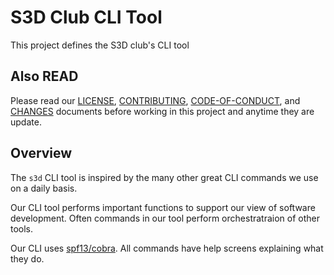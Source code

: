 # S3D Club CLI Tool
This project defines the S3D club's CLI tool

## Also READ
Please read our [LICENSE][lice], [CONTRIBUTING][cont], [CODE-OF-CONDUCT][code],
and [CHANGES][chge] documents before working in this project and anytime they
are update.

## Overview
The `s3d` CLI tool is inspired by the many other great CLI commands we use on a
daily basis.

Our CLI tool performs important functions to support our view of software
development. Often commands in our tool perform orchestratraion of other tools. 

Our CLI uses [spf13/cobra](https://github.com/spf13/cobra#overview). All
commands have help screens explaining what they do.

[chge]: ./CHANGES.md
[code]: ./CODE-OF-CONDUCT.md
[cont]: ./CONTRIBUTING.md
[lice]: ./LICENSE.md
